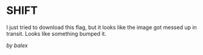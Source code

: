 # SHIFT

I just tried to download this flag, but it looks like the image got messed up in transit. Looks like something bumped it. 

_by balex_
